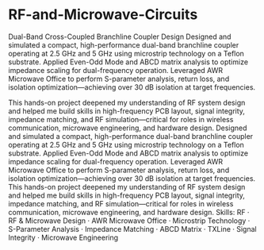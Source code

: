 # RF-and-Microwave-Circuits
Dual-Band Cross-Coupled Branchline Coupler Design
Designed and simulated a compact, high-performance dual-band branchline coupler operating at 2.5 GHz and 5 GHz using microstrip technology on a Teflon substrate. Applied Even-Odd Mode and ABCD matrix analysis to optimize impedance scaling for dual-frequency operation. Leveraged AWR Microwave Office to perform S-parameter analysis, return loss, and isolation optimization—achieving over 30 dB isolation at target frequencies.

This hands-on project deepened my understanding of RF system design and helped me build skills in high-frequency PCB layout, signal integrity, impedance matching, and RF simulation—critical for roles in wireless communication, microwave engineering, and hardware design.
Designed and simulated a compact, high-performance dual-band branchline coupler operating at 2.5 GHz and 5 GHz using microstrip technology on a Teflon substrate. Applied Even-Odd Mode and ABCD matrix analysis to optimize impedance scaling for dual-frequency operation. Leveraged AWR Microwave Office to perform S-parameter analysis, return loss, and isolation optimization—achieving over 30 dB isolation at target frequencies. This hands-on project deepened my understanding of RF system design and helped me build skills in high-frequency PCB layout, signal integrity, impedance matching, and RF simulation—critical for roles in wireless communication, microwave engineering, and hardware design.
Skills: RF · RF & Microwave Design · AWR Microwave Office · Microstrip Technology · S-Parameter Analysis · Impedance Matching · ABCD Matrix · TXLine · Signal Integrity · Microwave Engineering
